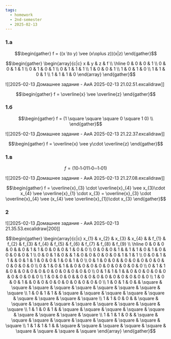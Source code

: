 ```yaml
---
tags:
  - homework
  - 2nd-semester
  - 2025-02-13
---
```

### 1.a

$$\begin{gather}
f = ((x \to y) \vee (x\oplus z))(x|z)
\end{gather}$$

$$\begin{gather}
\begin{array}{c|c}
x & y & z & f \\
\hline 0 & 0 & 0 & 1 \\
0 & 0 & 1 & 1 \\
0 & 1 & 0 & 1 \\
0 & 1 & 1 & 1 \\
1 & 0 & 0 & 1 \\
1 & 0 & 1 & 0 \\
1 & 1 & 0 & 1 \\
1 & 1 & 1 & 0
\end{array}
\end{gather}$$

![[2025-02-13 Домашнее задание - АиА 2025-02-13 21.02.51.excalidraw]]

$$\begin{gather}
f = \overline{x} \vee \overline{z}
\end{gather}$$

### 1.б

$$\begin{gather}
f = (1 \square \square \square 0 \square 1 0) \\
\end{gather}$$

![[2025-02-13 Домашнее задание - АиА 2025-02-13 21.22.37.excalidraw]]

$$\begin{gather}
f = \overline{x} \vee y\cdot \overline{z}
\end{gather}$$

### 1.в

$$f = (1 0 \square 1 \square 0 1 1 \square 0 \square \square 1 \square 0 1)$$

![[2025-02-13 Домашнее задание - АиА 2025-02-13 21.27.08.excalidraw]]

$$\begin{gather}
f = \overline{x}_{3} \cdot \overline{x}_{4} \vee x_{3}\cdot x_{4} \vee \overline{x}_{1} \cdot x_{3} = \overline{x}_{3} \cdot \overline{x}_{4} \vee (x_{4} \vee \overline{x}_{1})\cdot x_{3}
\end{gather}$$

### 2

![[2025-02-13 Домашнее задание - АиА 2025-02-13 21.35.53.excalidraw|200]]

$$\begin{gather}
\begin{array}{c|c}
x_{1} & x_{2} & x_{3} & x_{4} & & f_{1} & f_{2} & f_{3} & f_{4} & f_{5} & f_{6} & f_{7} & f_{8} & f_{9} \\
\hline 0 & 0 & 0 & 0 &  & 0 & 1 & 1 & 0 & 0 & 0 & 1 & 0 & 0 \\
0 & 0 & 0 & 1 &  & 1 & 1 & 0 & 1 & 0 & 0 & 0 & 0 & 1 \\
0 & 0 & 1 & 0 &  & 1 & 0 & 0 & 0 & 0 & 0 & 1 & 1 & 1 \\
0 & 0 & 1 & 1 &  & 0 & 1 & 1 & 0 & 0 & 1 & 0 & 1 & 0 \\
0 & 1 & 0 & 0 &  & 0 & 0 & 0 & 0 & 0 & 0 & 0 & 0 & 0 \\
0 & 1 & 0 & 1 &  & 0 & 0 & 0 & 0 & 0 & 0 & 0 & 0 & 0 \\
0 & 1 & 1 & 0 &  & 0 & 0 & 0 & 0 & 0 & 0 & 0 & 0 & 0 \\
0 & 1 & 1 & 1 &  & 0 & 0 & 0 & 0 & 0 & 0 & 0 & 0 & 0 \\
1 & 0 & 0 & 0 &  & 0 & 0 & 0 & 0 & 0 & 0 & 0 & 0 & 0 \\
1 & 0 & 0 & 1 &  & 0 & 0 & 0 & 0 & 0 & 0 & 0 & 0 & 0 \\
1 & 0 & 1 & 0 &  & \square & \square & \square & \square & \square & \square & \square & \square & \square \\
1 & 0 & 1 & 1 &  & \square & \square & \square & \square & \square & \square & \square & \square & \square \\
1 & 1 & 0 & 0 &  & \square & \square & \square & \square & \square & \square & \square & \square & \square \\
1 & 1 & 0 & 1 &  & \square & \square & \square & \square & \square & \square & \square & \square & \square \\
1 & 1 & 1 & 0 &  & \square & \square & \square & \square & \square & \square & \square & \square & \square \\
1 & 1 & 1 & 1 &  & \square & \square & \square & \square & \square & \square & \square & \square & \square 
\end{array}
\end{gather}$$